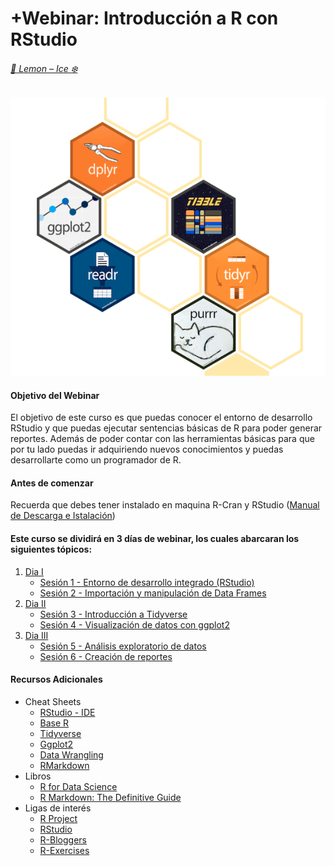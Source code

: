 # +Webinar: Introducción a R con RStudio
###### [:lemon: Lemon – Ice :snowflake:](https://www.delarivagroup.com/estudios-de-mercado/investigacion-cuantitativa/)

![RLibraries](./assets/RLibraries4.png)

#### Objetivo del Webinar

El objetivo de este curso es que puedas conocer el entorno de desarrollo RStudio y que puedas ejecutar sentencias básicas de R para poder generar reportes. Además de poder contar con las herramientas básicas para que por tu lado puedas ir adquiriendo nuevos conocimientos y puedas desarrollarte como un programador de R.

#### Antes de comenzar
Recuerda que debes tener instalado en maquina R-Cran y RStudio ([Manual de Descarga e Istalación](./1w_Instalacion_R.pdf))

#### Este curso se dividirá en 3 días de webinar, los cuales abarcaran los siguientes tópicos:

1. [Dia I](./Dia_I)
	* [Sesión 1 - Entorno de desarrollo integrado (RStudio)]()
	* [Sesión 2 - Importación y manipulación de Data Frames]()
2. [Dia II]()
	* [Sesión 3 - Introducción a Tidyverse]()
	* [Sesión 4 - Visualización de datos con ggplot2]()
3. [Dia III]()
	* [Sesión 5 - Análisis exploratorio de datos]()
	* [Sesión 6 - Creación de reportes]()
	
#### Recursos Adicionales
* Cheat Sheets
	* [RStudio - IDE](./CheatSheets/rstudio-ide.pdf)
	* [Base R](./CheatSheets/base-r.pdf)
	* [Tidyverse](./CheatSheets/Tidyverse+Cheat+Sheet.pdf)
	* [Ggplot2](./CheatSheets/data-visualization-2.1.pdf)
	* [Data Wrangling](./CheatSheets/data-wrangling-cheatsheet.pdf)
	* [RMarkdown](./CheatSheets/rmarkdown-cheatsheet-2.0.pdf)
* Libros
	* [R for Data Science](https://r4ds.had.co.nz/)
	* [R Markdown: The Definitive Guide](https://bookdown.org/yihui/rmarkdown/)
* Ligas de interés 
	* [R Project](https://www.r-project.org/)
	* [RStudio](https://rstudio.com/)
	* [R-Bloggers](https://www.r-bloggers.com/)
	* [R-Exercises](https://www.r-exercises.com)


